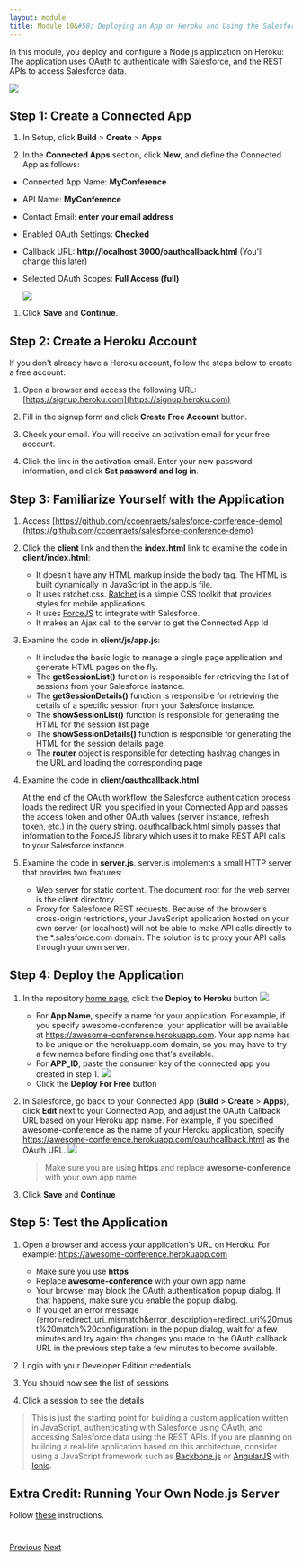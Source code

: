 ```yaml
---
layout: module
title: Module 10&#58; Deploying an App on Heroku and Using the Salesforce REST APIs
---
```

In this module, you deploy and configure a Node.js application on Heroku: The application uses OAuth to authenticate with Salesforce, and the REST APIs to access Salesforce data.

![](images/api.jpg)

## Step 1: Create a Connected App

1. In Setup, click **Build** > **Create** > **Apps**

1. In the **Connected Apps** section, click **New**, and define the Connected App as follows:
  - Connected App Name: **MyConference**
  - API Name: **MyConference**
  - Contact Email: **enter your email address**
  - Enabled OAuth Settings: **Checked**
  - Callback URL: **http://localhost:3000/oauthcallback.html** (You'll change this later)
  - Selected OAuth Scopes: **Full Access (full)**

    ![](images/connected-app.jpg)

1. Click **Save** and **Continue**.


## Step 2: Create a Heroku Account

If you don't already have a Heroku account, follow the steps below to create a free account:

1. Open a browser and access the following URL: [https://signup.heroku.com](https://signup.heroku.com)

2. Fill in the signup form and click **Create Free Account** button.

3. Check your email. You will receive an activation email for your free account.

4. Click the link in the activation email. Enter your new password information, and click **Set password and log in**.


## Step 3: Familiarize Yourself with the Application

1. Access [https://github.com/ccoenraets/salesforce-conference-demo](https://github.com/ccoenraets/salesforce-conference-demo)

1. Click the **client** link and then the **index.html** link to examine the code in **client/index.html**:
    - It doesn't have any HTML markup inside the body tag. The HTML is built dynamically in JavaScript in the app.js file.
    - It uses ratchet.css. [Ratchet](http://goratchet.com/) is a simple CSS toolkit that provides styles for mobile applications.
    - It uses [ForceJS](https://github.com/ccoenraets/forcejs) to integrate with Salesforce.
    - It makes an Ajax call to the server to get the Connected App Id

1. Examine the code in **client/js/app.js**:
    - It includes the basic logic to manage a single page application and generate HTML pages on the fly.
    - The **getSessionList()** function is responsible for retrieving the list of sessions from your Salesforce instance.
    - The **getSessionDetails()** function is responsible for retrieving the details of a specific session from your Salesforce instance.
    - The **showSessionList()** function is responsible for generating the HTML for the session list page
    - The **showSessionDetails()** function is responsible for generating the HTML for the session details page
    - The **router** object is responsible for detecting hashtag changes in the URL and loading the corresponding page 

1. Examine the code in **client/oauthcallback.html**:

    At the end of the OAuth workflow, the Salesforce authentication process loads the redirect URI you specified in your Connected App and passes the access token and other OAuth values (server instance, refresh token, etc.) in the query string. oauthcallback.html simply passes that information to the ForceJS library which uses it to make REST API calls to your Salesforce instance.

1. Examine the code in **server.js**. server.js implements a small HTTP server that provides two features:
    - Web server for static content. The document root for the web server is the client directory.
    - Proxy for Salesforce REST requests. Because of the browser’s cross-origin restrictions, your JavaScript application hosted on your own server (or localhost) will not be able to make API calls directly to the *.salesforce.com domain. The solution is to proxy your API calls through your own server.


## Step 4: Deploy the Application

1. In the repository [home page](https://github.com/ccoenraets/salesforce-conference-demo), click the **Deploy to Heroku** button
    ![](images/heroku_deploy.png)
    - For **App Name**, specify a name for your application. For example, if you specify awesome-conference, your application will be available at https://awesome-conference.herokuapp.com. Your app name has to be unique on the herokuapp.com domain, so you may have to try a few names before finding one that's available.
    - For **APP_ID**, paste the consumer key of the connected app you created in step&nbsp;1.
        ![](images/consumer_key.png)
    - Click the **Deploy For Free** button

1. In Salesforce, go back to your Connected App (**Build** > **Create** > **Apps**), click **Edit** next to your Connected App, and adjust the OAuth Callback URL based on your Heroku app name. For example, if you specified awesome-conference as the name of your Heroku application, specify https://awesome-conference.herokuapp.com/oauthcallback.html as the OAuth URL.
    ![](images/oauth_url.png)

     > Make sure you are using **https** and replace **awesome-conference** with your own app name.

1. Click **Save** and **Continue**

## Step 5: Test the Application

1. Open a browser and access your application's URL on Heroku. For example: https://awesome-conference.herokuapp.com
    - Make sure you use **https**
    - Replace **awesome-conference** with your own app name
    - Your browser may block the OAuth authentication popup dialog. If that happens, make sure you enable the popup dialog.
    - If you get an error message (error=redirect_uri_mismatch&error_description=redirect_uri%20must%20match%20configuration) in the popup dialog, wait for a few minutes and try again: the changes you made to the OAuth callback URL in the previous step take a few minutes to become available.

1. Login with your Developer Edition credentials
1. You should now see the list of sessions
1. Click a session to see the details

> This is just the starting point for building a custom application written in JavaScript, authenticating with Salesforce using OAuth, and accessing Salesforce data using the REST APIs. If you are planning on building a real-life application based on this architecture, consider using a JavaScript framework such as [Backbone.js](http://backbonejs.org/) or [AngularJS](https://angularjs.org/) with [Ionic](http://ionicframework.com/).

## Extra Credit: Running Your Own Node.js Server

Follow [these](Using-the-Salesforce1-Platform-APIs.html) instructions.

<div class="row" style="margin-top:40px;">
<div class="col-sm-12">
<a href="Using-JavaScript-in-Visualforce-Pages.html" class="btn btn-default"><i class="glyphicon glyphicon-chevron-left"></i> Previous</a>
<a href="Using-Static-Resources.html" class="btn btn-default pull-right">Next <i class="glyphicon glyphicon-chevron-right"></i></a>
</div>
</div>

